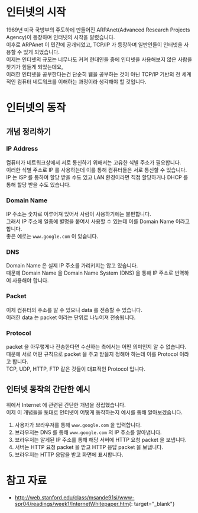 
# 인터넷의 시작

1969년 미국 국방부의 주도하에 만들어진 ARPAnet(Advanced Research Projects Agency)이 등장하며 인터넷의 시작을 알렸습니다.  
이후로 ARPAnet 이 민간에 공개되었고, TCP/IP 가 등장하며 일반인들이 인터넷을 사용할 수 있게 되었습니다.  
이제는 인터넷의 규모는 너무나도 커져 현대인들 중에 인터넷을 사용해보지 않은 사람을 찾기가 힘들게 되었는데요,  
이러한 인터넷을 공부한다는건 단순히 웹을 공부하는 것이 아닌 TCP/IP 기반의 전 세계적인 컴퓨터 네트워크를 이해하는 과정이라 생각해야 할 것입니다.

# 인터넷의 동작

## 개념 정리하기

### IP Address

컴퓨터가 네트워크상에서 서로 통신하기 위해서는 고유한 식별 주소가 필요합니다.  
이러한 식별 주소로 IP 를 사용하는데 이를 통해 컴퓨터들은 서로 통신할 수 있습니다.  
IP 는 ISP 를 통하여 할당 받을 수도 있고 LAN 환경이라면 직접 할당하거나 DHCP 를 통해 할당 받을 수도 있습니다.

### Domain Name

IP 주소는 숫자로 이루어져 있어서 사람이 사용하기에는 불편합니다.  
그래서 IP 주소에 일종에 별명을 붙여서 사용할 수 있는데 이를 Domain Name 이라고 합니다.  
좋은 예로는 `www.google.com` 이 있습니다.

### DNS

Domain Name 은 실제 IP 주소를 가리키지는 않고 있습니다.  
때문에 Domain Name 을 Domain Name System (DNS) 을 통해 IP 주소로 번역하여 사용해야 합니다.

### Packet

이제 컴퓨터의 주소를 알 수 있으니 data 를 전송할 수 있습니다.  
이러한 data 는 packet 이라는 단위로 나누어져 전송됩니다.

### Protocol

packet 을 아무렇게나 전송한다면 수신하는 측에서는 어떤 의미인지 알 수 없습니다.  
때문에 서로 어떤 규칙으로 packet 을 주고 받을지 정해야 하는데 이를 Protocol 이라고 합니다.  
TCP, UDP, HTTP, FTP 같은 것들이 대표적인 Protocol 입니다.  

## 인터넷 동작의 간단한 예시

위에서 Internet 에 관련된 간단한 개념을 정립했습니다.  
이제 이 개념들을 토대로 인터넷이 어떻게 동작하는지 예시를 통해 알아보겠습니다.  

1. 사용자가 브라우저를 통해 `www.google.com` 을 입력합니다.
2. 브라우저는 DNS 를 통해 `www.google.com` 의 IP 주소를 알아냅니다.
3. 브라우저는 알게된 IP 주소를 통해 해당 서버에 HTTP 요청 packet 을 보냅니다.
4. 서버는 HTTP 요청 packet 을 받고 HTTP 응답 packet 을 보냅니다.
5. 브라우저는 HTTP 응답을 받고 화면에 표시합니다.

# 참고 자료

- <http://web.stanford.edu/class/msande91si/www-spr04/readings/week1/InternetWhitepaper.htm>{: target="\_blank"}